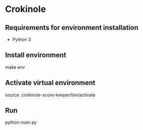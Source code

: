 # Crokinole

## Requirements for environment installation
- Python 3

## Install environment
 make env

## Activate virtual environment
 source .crokinole-score-keeper/bin/activate

## Run
 python main.py
